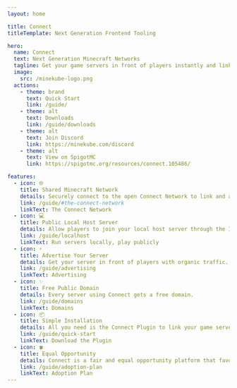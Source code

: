 ```yaml
---
layout: home

title: Connect
titleTemplate: Next Generation Frontend Tooling

hero:
  name: Connect
  text: Next Generation Minecraft Networks
  tagline: Get your game servers in front of players instantly and link with the global Connect Network today!
  image:
    src: /minekube-logo.png
  actions:
    - theme: brand
      text: Quick Start
      link: /guide/
    - theme: alt
      text: Downloads
      link: /guide/downloads
    - theme: alt
      text: Join Discord
      link: https://minekube.com/discord
    - theme: alt
      text: View on SpigotMC
      link: https://spigotmc.org/resources/connect.105486/

features:
  - icon: 🌐
    title: Shared Minecraft Network
    details: Securely connect to the open Connect Network to link and advertise your game servers.
    link: /guide/#the-connect-network
    linkText: The Connect Network
  - icon: 💻
    title: Public Local Host Server
    details: Allow players to join your local host server through the Internet.
    link: /guide/localhost
    linkText: Run servers locally, play publicly
  - icon: ⚡️
    title: Advertise Your Server
    details: Get your server in front of players with organic traffic.
    link: /guide/advertising
    linkText: Advertising
  - icon: ✨️
    title: Free Public Domain
    details: Every server using Connect gets a free domain.
    link: /guide/domains
    linkText: Domains
  - icon: 📦
    title: Simple Installation
    details: All you need is the Connect Plugin to link your game servers with the open Connect Network.
    link: /guide/quick-start
    linkText: Download the Plugin
  - icon: 🍀
    title: Equal Opportunity
    details: Connect is a fair and equal opportunity platform that favours new and smaller servers too.
    link: /guide/adoption-plan
    linkText: Adoption Plan
---
```

